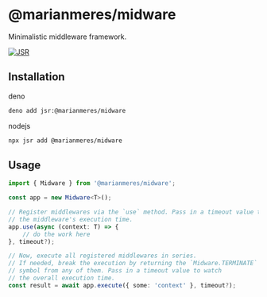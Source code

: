 # @marianmeres/midware

Minimalistic middleware framework.

[![JSR](https://jsr.io/badges/@<scope>/<package>)](https://jsr.io/@<scope>/<package>)

## Installation

deno
```bash
deno add jsr:@marianmeres/midware
```

nodejs
```bash
npx jsr add @marianmeres/midware
```

## Usage
```ts
import { Midware } from '@marianmeres/midware';

const app = new Midware<T>();

// Register middlewares via the `use` method. Pass in a timeout value to watch 
// the middleware's execution time.
app.use(async (context: T) => {
    // do the work here
}, timeout?);

// Now, execute all registered middlewares in series.
// If needed, break the execution by returning the `Midware.TERMINATE` 
// symbol from any of them. Pass in a timeout value to watch 
// the overall execution time.
const result = await app.execute({ some: 'context' }, timeout?);
```

